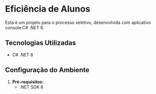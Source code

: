 # Eficiência de Alunos

Esta é um projeto para o processo seletivo, desenvolvida com aplicativo console C# .NET 8.

## Tecnologias Utilizadas

- C# .NET 8

## Configuração do Ambiente

1. **Pré-requisitos:**
   - .NET SDK 8
